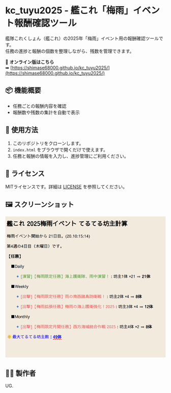 # kc_tuyu2025 - 艦これ「梅雨」イベント報酬確認ツール

艦隊これくしょん（艦これ）の2025年「梅雨」イベント用の報酬確認ツールです。  
任務の進捗と報酬の個数を整理しながら、残数を管理できます。  

📎 **オンライン版はこちら**  
➡ [https://shimase68000.github.io/kc_tuyu2025/](https://shimase68000.github.io/kc_tuyu2025/)

## 📦 機能概要

- 任務ごとの報酬内容を確認
- 報酬数や残数の集計を自動で表示

## 📁 使用方法

1. このリポジトリをクローンします。
2. `index.html` をブラウザで開くだけで使えます。
3. 任務と報酬の情報を入力し、進捗管理にご利用ください。

## 📜 ライセンス

MITライセンスです。詳細は [LICENSE](./LICENSE) を参照してください。

## 🖼 スクリーンショット
![画面イメージ](screenshot.png)

## 🙋‍♂️ 製作者

UG.
